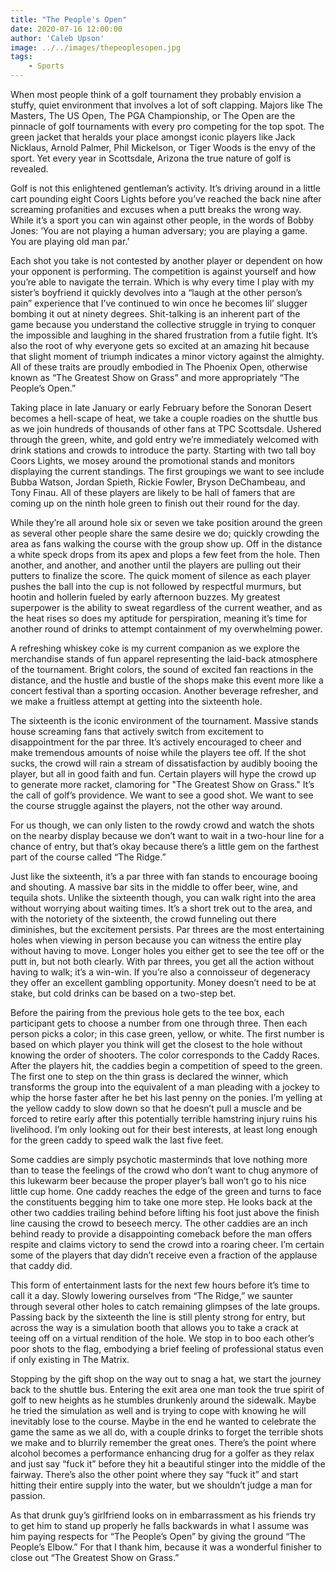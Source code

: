 ```yaml
---
title: "The People's Open"
date: 2020-07-16 12:00:00
author: 'Caleb Upson'
image: ../../images/thepeoplesopen.jpg
tags:
    - Sports
---
```


When most people think of a golf tournament they probably envision a stuffy, quiet environment that involves a lot of soft clapping. Majors like The Masters, The US Open, The PGA Championship, or The Open are the pinnacle of golf tournaments with every pro competing for the top spot. The green jacket that heralds your place amongst iconic players like Jack Nicklaus, Arnold Palmer, Phil Mickelson, or Tiger Woods is the envy of the sport. Yet every year in Scottsdale, Arizona the true nature of golf is revealed.

Golf is not this enlightened gentleman’s activity. It’s driving around in a little cart pounding eight Coors Lights before you’ve reached the back nine after screaming profanities and excuses when a putt breaks the wrong way. While it’s a sport you can win against other people, in the words of Bobby Jones: ‘You are not playing a human adversary; you are playing a game. You are playing old man par.’

Each shot you take is not contested by another player or dependent on how your opponent is performing. The competition is against yourself and how you’re able to navigate the terrain. Which is why every time I play with my sister’s boyfriend it quickly devolves into a “laugh at the other person’s pain” experience that I’ve continued to win once he becomes lil’ slugger bombing it out at ninety degrees. Shit-talking is an inherent part of the game because you understand the collective struggle in trying to conquer the impossible and laughing in the shared frustration from a futile fight. It’s also the root of why everyone gets so excited at an amazing hit because that slight moment of triumph indicates a minor victory against the almighty. All of these traits are proudly embodied in The Phoenix Open, otherwise known as “The Greatest Show on Grass” and more appropriately “The People’s Open.”

Taking place in late January or early February before the Sonoran Desert becomes a hell-scape of heat, we take a couple roadies on the shuttle bus as we join hundreds of thousands of other fans at TPC Scottsdale. Ushered through the green, white, and gold entry we’re immediately welcomed with drink stations and crowds to introduce the party. Starting with two tall boy Coors Lights, we mosey around the promotional stands and monitors displaying the current standings. The first groupings we want to see include Bubba Watson, Jordan Spieth, Rickie Fowler, Bryson DeChambeau, and Tony Finau. All of these players are likely to be hall of famers that are coming up on the ninth hole green to finish out their round for the day.

While they’re all around hole six or seven we take position around the green as several other people share the same desire we do; quickly crowding the area as fans walking the course with the group show up. Off in the distance a white speck drops from its apex and plops a few feet from the hole. Then another, and another, and another until the players are pulling out their putters to finalize the score. The quick moment of silence as each player pushes the ball into the cup is not followed by respectful murmurs, but hootin and hollerin fueled by early afternoon buzzes. My greatest superpower is the ability to sweat regardless of the current weather, and as the heat rises so does my aptitude for perspiration, meaning it’s time for another round of drinks to attempt containment of my overwhelming power.

A refreshing whiskey coke is my current companion as we explore the merchandise stands of fun apparel representing the laid-back atmosphere of the tournament. Bright colors, the sound of excited fan reactions in the distance, and the hustle and bustle of the shops make this event more like a concert festival than a sporting occasion. Another beverage refresher, and we make a fruitless attempt at getting into the sixteenth hole.

The sixteenth is the iconic environment of the tournament. Massive stands house screaming fans that actively switch from excitement to disappointment for the par three. It’s actively encouraged to cheer and make tremendous amounts of noise while the players tee off. If the shot sucks, the crowd will rain a stream of dissatisfaction by audibly booing the player, but all in good faith and fun. Certain players will hype the crowd up to generate more racket, clamoring for "The Greatest Show on Grass." It’s the call of golf’s providence. We want to see a good shot. We want to see the course struggle against the players, not the other way around.

For us though, we can only listen to the rowdy crowd and watch the shots on the nearby display because we don’t want to wait in a two-hour line for a chance of entry, but that’s okay because there’s a little gem on the farthest part of the course called “The Ridge.”

Just like the sixteenth, it’s a par three with fan stands to encourage booing and shouting. A massive bar sits in the middle to offer beer, wine, and tequila shots. Unlike the sixteenth though, you can walk right into the area without worrying about waiting times. It’s a short trek out to the area, and with the notoriety of the sixteenth, the crowd funneling out there diminishes, but the excitement persists.
Par threes are the most entertaining holes when viewing in person because you can witness the entire play without having to move. Longer holes you either get to see the tee off or the putt in, but not both clearly. With par threes, you get all the action without having to walk; it’s a win-win. If you’re also a connoisseur of degeneracy they offer an excellent gambling opportunity. Money doesn’t need to be at stake, but cold drinks can be based on a two-step bet.

Before the pairing from the previous hole gets to the tee box, each participant gets to choose a number from one through three. Then each person picks a color; in this case green, yellow, or white. The first number is based on which player you think will get the closest to the hole without knowing the order of shooters. The color corresponds to the Caddy Races. After the players hit, the caddies begin a competition of speed to the green.  The first one to step on the thin grass is declared the winner, which transforms the group into the equivalent of a man pleading with a jockey to whip the horse faster after he bet his last penny on the ponies. I’m yelling at the yellow caddy to slow down so that he doesn’t pull a muscle and be forced to retire early after this potentially terrible hamstring injury ruins his livelihood. I’m only looking out for their best interests, at least long enough for the green caddy to speed walk the last five feet.

Some caddies are simply psychotic masterminds that love nothing more than to tease the feelings of the crowd who don’t want to chug anymore of this lukewarm beer because the proper player’s ball won’t go to his nice little cup home. One caddy reaches the edge of the green and turns to face the constituents begging him to take one more step. He looks back at the other two caddies trailing behind before lifting his foot just above the finish line causing the crowd to beseech mercy. The other caddies are an inch behind ready to provide a disappointing comeback before the man offers respite and claims victory to send the crowd into a roaring cheer. I’m certain some of the players that day didn’t receive even a fraction of the applause that caddy did.

This form of entertainment lasts for the next few hours before it’s time to call it a day. Slowly lowering ourselves from “The Ridge,” we saunter through several other holes to catch remaining glimpses of the late groups. Passing back by the sixteenth the line is still plenty strong for entry, but across the way is a simulation booth that allows you to take a crack at teeing off on a virtual rendition of the hole. We stop in to boo each other’s poor shots to the flag, embodying a brief feeling of professional status even if only existing in The Matrix.

Stopping by the gift shop on the way out to snag a hat, we start the journey back to the shuttle bus. Entering the exit area one man took the true spirit of golf to new heights as he stumbles drunkenly around the sidewalk. Maybe he tried the simulation as well and is trying to cope with knowing he will inevitably lose to the course. Maybe in the end he wanted to celebrate the game the same as we all do, with a couple drinks to forget the terrible shots we make and to blurrily remember the great ones. There’s the point where alcohol becomes a performance enhancing drug for a golfer as they relax and just say “fuck it” before they hit a beautiful stinger into the middle of the fairway. There’s also the other point where they say “fuck it” and start hitting their entire supply into the water, but we shouldn’t judge a man for passion.

As that drunk guy’s girlfriend looks on in embarrassment as his friends try to get him to stand up properly he falls backwards in what I assume was him paying respects for “The People’s Open” by giving the ground “The People’s Elbow.” For that I thank him, because it was a wonderful finisher to close out “The Greatest Show on Grass.”

